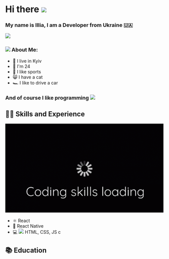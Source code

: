 # Hi there <img src="https://github.com/TheDudeThatCode/TheDudeThatCode/blob/master/Assets/Hi.gif" width="35" /> 
### My name is Illia, I am a Developer from Ukraine :ukraine:	



![](https://github.com/itstudentua/itstudentua/blob/main/src/halpern_ukraine_hack.gif?raw=true)

### <img src="https://github.com/TheDudeThatCode/TheDudeThatCode/blob/master/Assets/Developer.gif" width="45" /> About Me:
- :department_store: I live in Kyiv
- :man: I'm 24
- :bicyclist: I like sports
- :smile_cat: I have a cat
- :racing_car: I like to drive a car

### And of course I like programming <img src="https://media.giphy.com/media/WUlplcMpOCEmTGBtBW/giphy.gif" width="50">

## 🧑‍💻 Skills and Experience 
<img src="https://github.com/itstudentua/itstudentua/blob/main/src/gifka.gif" width="500">

* ⚛ React
* 📱 React Native
* 💻 <img src="https://www.freepnglogos.com/uploads/html5-logo-png/html5-logo-devextreme-multi-purpose-controls-html-javascript-3.png" width="30">
 HTML, CSS, JS
c
## 	:books: Education


